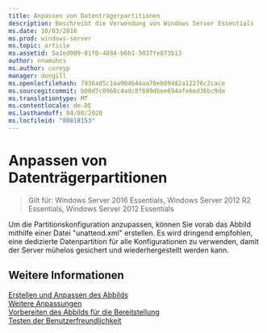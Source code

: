 ```yaml
---
title: Anpassen von Datenträgerpartitionen
description: Beschreibt die Verwendung von Windows Server Essentials
ms.date: 10/03/2016
ms.prod: windows-server
ms.topic: article
ms.assetid: 5a1ed009-81f0-4884-b6b1-5037fe873b13
author: nnamuhcs
ms.author: coreyp
manager: dongill
ms.openlocfilehash: 7936ad5c1aa904644aa70eb09482a12276c2cace
ms.sourcegitcommit: b00d7c8968c4adc8f699dbee694afe6ed36bc9de
ms.translationtype: MT
ms.contentlocale: de-DE
ms.lasthandoff: 04/08/2020
ms.locfileid: "80818153"
---
```

# <a name="customize-disk-partitions"></a>Anpassen von Datenträgerpartitionen

>Gilt für: Windows Server 2016 Essentials, Windows Server 2012 R2 Essentials, Windows Server 2012 Essentials

Um die Partitionskonfiguration anzupassen, können Sie vorab das Abbild mithilfe einer Datei "unattend.xml" erstellen. Es wird dringend empfohlen, eine dedizierte Datenpartition für alle Konfigurationen zu verwenden, damit der Server mühelos gesichert und wiederhergestellt werden kann.  
  
## <a name="see-also"></a>Weitere Informationen  
 [Erstellen und Anpassen des Abbilds](Creating-and-Customizing-the-Image.md)   
 [Weitere Anpassungen](Additional-Customizations.md)   
 [Vorbereiten des Abbilds für die Bereitstellung](Preparing-the-Image-for-Deployment.md)   
 [Testen der Benutzerfreundlichkeit](Testing-the-Customer-Experience.md)